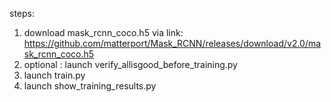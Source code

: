 steps:

1. download mask_rcnn_coco.h5 via link: https://github.com/matterport/Mask_RCNN/releases/download/v2.0/mask_rcnn_coco.h5
2. optional : launch verify_allisgood_before_training.py
3. launch train.py
4. launch show_training_results.py
